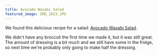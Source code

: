 ```yaml
---
title: Avocado Wasabi Salad
featured_image: IMG_1023.JPG
---
```


We found this delicious recipe for a salad: [Avocado Wasabi Salad](https://veganyumyum.com/2010/01/avocado-wasabi-salad/).

We didn't have any broccoli the first time we made it, but it was still great. The amount of dressing is a bit much and we still have some in the fridge, so next time we're probably only going to make half the dressing.

